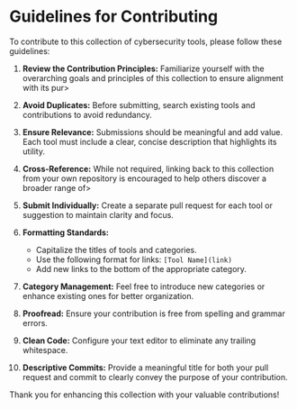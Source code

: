 # Guidelines for Contributing

To contribute to this collection of cybersecurity tools, please follow these guidelines:

1. **Review the Contribution Principles:** Familiarize yourself with the overarching goals and principles of this collection to ensure alignment with its pur>
   
2. **Avoid Duplicates:** Before submitting, search existing tools and contributions to avoid redundancy.

3. **Ensure Relevance:** Submissions should be meaningful and add value. Each tool must include a clear, concise description that highlights its utility.

4. **Cross-Reference:** While not required, linking back to this collection from your own repository is encouraged to help others discover a broader range of>

5. **Submit Individually:** Create a separate pull request for each tool or suggestion to maintain clarity and focus.

6. **Formatting Standards:**
   - Capitalize the titles of tools and categories.
   - Use the following format for links: `[Tool Name](link)`
   - Add new links to the bottom of the appropriate category.

7. **Category Management:** Feel free to introduce new categories or enhance existing ones for better organization.

8. **Proofread:** Ensure your contribution is free from spelling and grammar errors.

9. **Clean Code:** Configure your text editor to eliminate any trailing whitespace.

10. **Descriptive Commits:** Provide a meaningful title for both your pull request and commit to clearly convey the purpose of your contribution.

Thank you for enhancing this collection with your valuable contributions!
